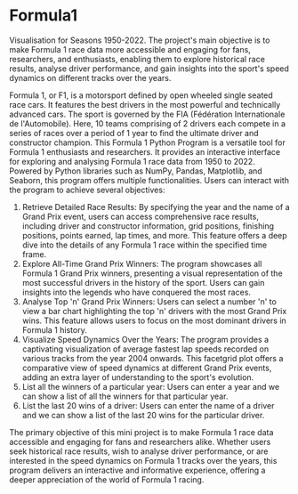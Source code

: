 # Formula1
Visualisation for Seasons 1950-2022. The project's main objective is to make Formula 1 race data more accessible and engaging for fans, researchers, and enthusiasts, enabling them to explore historical race results, analyse driver performance, and gain insights into the sport's speed dynamics on different tracks over the years.

Formula 1, or F1, is a motorsport defined by open wheeled single seated race cars. It features the best drivers in the most powerful and technically advanced cars. The sport is governed by the FIA (Fédération Internationale de l'Automobile). Here, 10 teams comprising of 2 drivers each compete in a series of races over a period of 1 year to find the ultimate driver and constructor champion. 
This Formula 1 Python Program is a versatile tool for Formula 1 enthusiasts and researchers. It provides an interactive interface for exploring and analysing Formula 1 race data from 1950 to 2022. Powered by Python libraries such as NumPy, Pandas, Matplotlib, and Seaborn, this program offers multiple functionalities. 
Users can interact with the program to achieve several objectives: 
1. Retrieve Detailed Race Results: By specifying the year and the name of a Grand Prix event, users can access comprehensive race results, including driver and constructor information, grid positions, finishing positions, points earned, lap times, and more. This feature offers a deep dive into the details of any Formula 1 race within the specified time frame. 
2. Explore All-Time Grand Prix Winners: The program showcases all Formula 1 Grand Prix winners, presenting a visual representation of the most successful drivers in the history of the sport. Users can gain insights into the legends who have conquered the most races. 
3. Analyse Top 'n' Grand Prix Winners: Users can select a number 'n' to view a bar chart highlighting the top 'n' drivers with the most Grand Prix wins. This feature allows users to focus on the most dominant drivers in Formula 1 history. 
4. Visualize Speed Dynamics Over the Years: The program provides a captivating visualization of average fastest lap speeds recorded on various tracks from the year 2004 onwards. This facetgrid plot offers a comparative view of speed dynamics at different Grand Prix events, adding an extra layer of understanding to the sport's evolution. 
5. List all the winners of a particular year: Users can enter a year and we can show a list of all the winners for that particular year. 
6. List the last 20 wins of a driver: Users can enter the name of a driver and we can show a list of the last 20 wins for the particular driver.

The primary objective of this mini project is to make Formula 1 race data accessible and engaging for fans and researchers alike. Whether users seek historical race results, wish to analyse driver performance, or are interested in the speed dynamics on Formula 1 tracks over the years, this program delivers an interactive and informative experience, offering a deeper appreciation of the world of Formula 1 racing.
